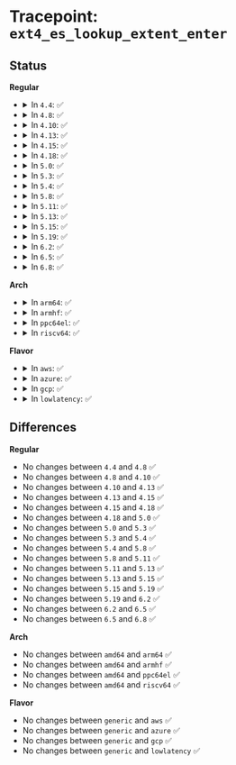 # Tracepoint: <code>ext4_es_lookup_extent_enter</code>

## Status
<b>Regular</b>
<ul>
<li>
<details>
<summary>In <code>4.4</code>: ✅</summary>

Event:

```c
struct trace_event_raw_ext4_es_lookup_extent_enter {
    struct trace_entry ent;
    dev_t dev;
    ino_t ino;
    ext4_lblk_t lblk;
    char __data[0];
};
```
Function:

```c
void trace_event_raw_event_ext4_es_lookup_extent_enter(void *__data, struct inode *inode, ext4_lblk_t lblk);
```
</details>
</li>
<li>
<details>
<summary>In <code>4.8</code>: ✅</summary>

Event:

```c
struct trace_event_raw_ext4_es_lookup_extent_enter {
    struct trace_entry ent;
    dev_t dev;
    ino_t ino;
    ext4_lblk_t lblk;
    char __data[0];
};
```
Function:

```c
void trace_event_raw_event_ext4_es_lookup_extent_enter(void *__data, struct inode *inode, ext4_lblk_t lblk);
```
</details>
</li>
<li>
<details>
<summary>In <code>4.10</code>: ✅</summary>

Event:

```c
struct trace_event_raw_ext4_es_lookup_extent_enter {
    struct trace_entry ent;
    dev_t dev;
    ino_t ino;
    ext4_lblk_t lblk;
    char __data[0];
};
```
Function:

```c
void trace_event_raw_event_ext4_es_lookup_extent_enter(void *__data, struct inode *inode, ext4_lblk_t lblk);
```
</details>
</li>
<li>
<details>
<summary>In <code>4.13</code>: ✅</summary>

Event:

```c
struct trace_event_raw_ext4_es_lookup_extent_enter {
    struct trace_entry ent;
    dev_t dev;
    ino_t ino;
    ext4_lblk_t lblk;
    char __data[0];
};
```
Function:

```c
void trace_event_raw_event_ext4_es_lookup_extent_enter(void *__data, struct inode *inode, ext4_lblk_t lblk);
```
</details>
</li>
<li>
<details>
<summary>In <code>4.15</code>: ✅</summary>

Event:

```c
struct trace_event_raw_ext4_es_lookup_extent_enter {
    struct trace_entry ent;
    dev_t dev;
    ino_t ino;
    ext4_lblk_t lblk;
    char __data[0];
};
```
Function:

```c
void trace_event_raw_event_ext4_es_lookup_extent_enter(void *__data, struct inode *inode, ext4_lblk_t lblk);
```
</details>
</li>
<li>
<details>
<summary>In <code>4.18</code>: ✅</summary>

Event:

```c
struct trace_event_raw_ext4_es_lookup_extent_enter {
    struct trace_entry ent;
    dev_t dev;
    ino_t ino;
    ext4_lblk_t lblk;
    char __data[0];
};
```
Function:

```c
void trace_event_raw_event_ext4_es_lookup_extent_enter(void *__data, struct inode *inode, ext4_lblk_t lblk);
```
</details>
</li>
<li>
<details>
<summary>In <code>5.0</code>: ✅</summary>

Event:

```c
struct trace_event_raw_ext4_es_lookup_extent_enter {
    struct trace_entry ent;
    dev_t dev;
    ino_t ino;
    ext4_lblk_t lblk;
    char __data[0];
};
```
Function:

```c
void trace_event_raw_event_ext4_es_lookup_extent_enter(void *__data, struct inode *inode, ext4_lblk_t lblk);
```
</details>
</li>
<li>
<details>
<summary>In <code>5.3</code>: ✅</summary>

Event:

```c
struct trace_event_raw_ext4_es_lookup_extent_enter {
    struct trace_entry ent;
    dev_t dev;
    ino_t ino;
    ext4_lblk_t lblk;
    char __data[0];
};
```
Function:

```c
void trace_event_raw_event_ext4_es_lookup_extent_enter(void *__data, struct inode *inode, ext4_lblk_t lblk);
```
</details>
</li>
<li>
<details>
<summary>In <code>5.4</code>: ✅</summary>

Event:

```c
struct trace_event_raw_ext4_es_lookup_extent_enter {
    struct trace_entry ent;
    dev_t dev;
    ino_t ino;
    ext4_lblk_t lblk;
    char __data[0];
};
```
Function:

```c
void trace_event_raw_event_ext4_es_lookup_extent_enter(void *__data, struct inode *inode, ext4_lblk_t lblk);
```
</details>
</li>
<li>
<details>
<summary>In <code>5.8</code>: ✅</summary>

Event:

```c
struct trace_event_raw_ext4_es_lookup_extent_enter {
    struct trace_entry ent;
    dev_t dev;
    ino_t ino;
    ext4_lblk_t lblk;
    char __data[0];
};
```
Function:

```c
void trace_event_raw_event_ext4_es_lookup_extent_enter(void *__data, struct inode *inode, ext4_lblk_t lblk);
```
</details>
</li>
<li>
<details>
<summary>In <code>5.11</code>: ✅</summary>

Event:

```c
struct trace_event_raw_ext4_es_lookup_extent_enter {
    struct trace_entry ent;
    dev_t dev;
    ino_t ino;
    ext4_lblk_t lblk;
    char __data[0];
};
```
Function:

```c
void trace_event_raw_event_ext4_es_lookup_extent_enter(void *__data, struct inode *inode, ext4_lblk_t lblk);
```
</details>
</li>
<li>
<details>
<summary>In <code>5.13</code>: ✅</summary>

Event:

```c
struct trace_event_raw_ext4_es_lookup_extent_enter {
    struct trace_entry ent;
    dev_t dev;
    ino_t ino;
    ext4_lblk_t lblk;
    char __data[0];
};
```
Function:

```c
void trace_event_raw_event_ext4_es_lookup_extent_enter(void *__data, struct inode *inode, ext4_lblk_t lblk);
```
</details>
</li>
<li>
<details>
<summary>In <code>5.15</code>: ✅</summary>

Event:

```c
struct trace_event_raw_ext4_es_lookup_extent_enter {
    struct trace_entry ent;
    dev_t dev;
    ino_t ino;
    ext4_lblk_t lblk;
    char __data[0];
};
```
Function:

```c
void trace_event_raw_event_ext4_es_lookup_extent_enter(void *__data, struct inode *inode, ext4_lblk_t lblk);
```
</details>
</li>
<li>
<details>
<summary>In <code>5.19</code>: ✅</summary>

Event:

```c
struct trace_event_raw_ext4_es_lookup_extent_enter {
    struct trace_entry ent;
    dev_t dev;
    ino_t ino;
    ext4_lblk_t lblk;
    char __data[0];
};
```
Function:

```c
void trace_event_raw_event_ext4_es_lookup_extent_enter(void *__data, struct inode *inode, ext4_lblk_t lblk);
```
</details>
</li>
<li>
<details>
<summary>In <code>6.2</code>: ✅</summary>

Event:

```c
struct trace_event_raw_ext4_es_lookup_extent_enter {
    struct trace_entry ent;
    dev_t dev;
    ino_t ino;
    ext4_lblk_t lblk;
    char __data[0];
};
```
Function:

```c
void trace_event_raw_event_ext4_es_lookup_extent_enter(void *__data, struct inode *inode, ext4_lblk_t lblk);
```
</details>
</li>
<li>
<details>
<summary>In <code>6.5</code>: ✅</summary>

Event:

```c
struct trace_event_raw_ext4_es_lookup_extent_enter {
    struct trace_entry ent;
    dev_t dev;
    ino_t ino;
    ext4_lblk_t lblk;
    char __data[0];
};
```
Function:

```c
void trace_event_raw_event_ext4_es_lookup_extent_enter(void *__data, struct inode *inode, ext4_lblk_t lblk);
```
</details>
</li>
<li>
<details>
<summary>In <code>6.8</code>: ✅</summary>

Event:

```c
struct trace_event_raw_ext4_es_lookup_extent_enter {
    struct trace_entry ent;
    dev_t dev;
    ino_t ino;
    ext4_lblk_t lblk;
    char __data[0];
};
```
Function:

```c
void trace_event_raw_event_ext4_es_lookup_extent_enter(void *__data, struct inode *inode, ext4_lblk_t lblk);
```
</details>
</li>
</ul>
<b>Arch</b>
<ul>
<li>
<details>
<summary>In <code>arm64</code>: ✅</summary>

Event:

```c
struct trace_event_raw_ext4_es_lookup_extent_enter {
    struct trace_entry ent;
    dev_t dev;
    ino_t ino;
    ext4_lblk_t lblk;
    char __data[0];
};
```
Function:

```c
void trace_event_raw_event_ext4_es_lookup_extent_enter(void *__data, struct inode *inode, ext4_lblk_t lblk);
```
</details>
</li>
<li>
<details>
<summary>In <code>armhf</code>: ✅</summary>

Event:

```c
struct trace_event_raw_ext4_es_lookup_extent_enter {
    struct trace_entry ent;
    dev_t dev;
    ino_t ino;
    ext4_lblk_t lblk;
    char __data[0];
};
```
Function:

```c
void trace_event_raw_event_ext4_es_lookup_extent_enter(void *__data, struct inode *inode, ext4_lblk_t lblk);
```
</details>
</li>
<li>
<details>
<summary>In <code>ppc64el</code>: ✅</summary>

Event:

```c
struct trace_event_raw_ext4_es_lookup_extent_enter {
    struct trace_entry ent;
    dev_t dev;
    ino_t ino;
    ext4_lblk_t lblk;
    char __data[0];
};
```
Function:

```c
void trace_event_raw_event_ext4_es_lookup_extent_enter(void *__data, struct inode *inode, ext4_lblk_t lblk);
```
</details>
</li>
<li>
<details>
<summary>In <code>riscv64</code>: ✅</summary>

Event:

```c
struct trace_event_raw_ext4_es_lookup_extent_enter {
    struct trace_entry ent;
    dev_t dev;
    ino_t ino;
    ext4_lblk_t lblk;
    char __data[0];
};
```
Function:

```c
void trace_event_raw_event_ext4_es_lookup_extent_enter(void *__data, struct inode *inode, ext4_lblk_t lblk);
```
</details>
</li>
</ul>
<b>Flavor</b>
<ul>
<li>
<details>
<summary>In <code>aws</code>: ✅</summary>

Event:

```c
struct trace_event_raw_ext4_es_lookup_extent_enter {
    struct trace_entry ent;
    dev_t dev;
    ino_t ino;
    ext4_lblk_t lblk;
    char __data[0];
};
```
Function:

```c
void trace_event_raw_event_ext4_es_lookup_extent_enter(void *__data, struct inode *inode, ext4_lblk_t lblk);
```
</details>
</li>
<li>
<details>
<summary>In <code>azure</code>: ✅</summary>

Event:

```c
struct trace_event_raw_ext4_es_lookup_extent_enter {
    struct trace_entry ent;
    dev_t dev;
    ino_t ino;
    ext4_lblk_t lblk;
    char __data[0];
};
```
Function:

```c
void trace_event_raw_event_ext4_es_lookup_extent_enter(void *__data, struct inode *inode, ext4_lblk_t lblk);
```
</details>
</li>
<li>
<details>
<summary>In <code>gcp</code>: ✅</summary>

Event:

```c
struct trace_event_raw_ext4_es_lookup_extent_enter {
    struct trace_entry ent;
    dev_t dev;
    ino_t ino;
    ext4_lblk_t lblk;
    char __data[0];
};
```
Function:

```c
void trace_event_raw_event_ext4_es_lookup_extent_enter(void *__data, struct inode *inode, ext4_lblk_t lblk);
```
</details>
</li>
<li>
<details>
<summary>In <code>lowlatency</code>: ✅</summary>

Event:

```c
struct trace_event_raw_ext4_es_lookup_extent_enter {
    struct trace_entry ent;
    dev_t dev;
    ino_t ino;
    ext4_lblk_t lblk;
    char __data[0];
};
```
Function:

```c
void trace_event_raw_event_ext4_es_lookup_extent_enter(void *__data, struct inode *inode, ext4_lblk_t lblk);
```
</details>
</li>
</ul>

## Differences
<b>Regular</b>
<ul>
<li>
No changes between <code>4.4</code> and <code>4.8</code> ✅
</li>
<li>
No changes between <code>4.8</code> and <code>4.10</code> ✅
</li>
<li>
No changes between <code>4.10</code> and <code>4.13</code> ✅
</li>
<li>
No changes between <code>4.13</code> and <code>4.15</code> ✅
</li>
<li>
No changes between <code>4.15</code> and <code>4.18</code> ✅
</li>
<li>
No changes between <code>4.18</code> and <code>5.0</code> ✅
</li>
<li>
No changes between <code>5.0</code> and <code>5.3</code> ✅
</li>
<li>
No changes between <code>5.3</code> and <code>5.4</code> ✅
</li>
<li>
No changes between <code>5.4</code> and <code>5.8</code> ✅
</li>
<li>
No changes between <code>5.8</code> and <code>5.11</code> ✅
</li>
<li>
No changes between <code>5.11</code> and <code>5.13</code> ✅
</li>
<li>
No changes between <code>5.13</code> and <code>5.15</code> ✅
</li>
<li>
No changes between <code>5.15</code> and <code>5.19</code> ✅
</li>
<li>
No changes between <code>5.19</code> and <code>6.2</code> ✅
</li>
<li>
No changes between <code>6.2</code> and <code>6.5</code> ✅
</li>
<li>
No changes between <code>6.5</code> and <code>6.8</code> ✅
</li>
</ul>
<b>Arch</b>
<ul>
<li>
No changes between <code>amd64</code> and <code>arm64</code> ✅
</li>
<li>
No changes between <code>amd64</code> and <code>armhf</code> ✅
</li>
<li>
No changes between <code>amd64</code> and <code>ppc64el</code> ✅
</li>
<li>
No changes between <code>amd64</code> and <code>riscv64</code> ✅
</li>
</ul>
<b>Flavor</b>
<ul>
<li>
No changes between <code>generic</code> and <code>aws</code> ✅
</li>
<li>
No changes between <code>generic</code> and <code>azure</code> ✅
</li>
<li>
No changes between <code>generic</code> and <code>gcp</code> ✅
</li>
<li>
No changes between <code>generic</code> and <code>lowlatency</code> ✅
</li>
</ul>
